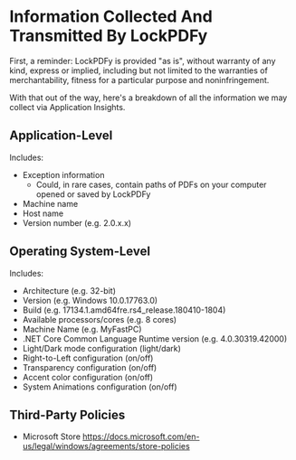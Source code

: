 # Information Collected And Transmitted By LockPDFy 

First, a reminder: LockPDFy  is provided "as is", without warranty of any kind, express or implied, including but not limited to the warranties of merchantability, fitness for a particular purpose and noninfringement.

With that out of the way, here's a breakdown of all the information we may collect via Application Insights.

## Application-Level

Includes:

* Exception information
  * Could, in rare cases, contain paths of PDFs on your computer opened or saved by LockPDFy 
* Machine name
* Host name
* Version number (e.g. 2.0.x.x)

## Operating System-Level

Includes:

* Architecture (e.g. 32-bit)
* Version (e.g. Windows 10.0.17763.0)
* Build (e.g. 17134.1.amd64fre.rs4_release.180410-1804)
* Available processors/cores (e.g. 8 cores)
* Machine Name (e.g. MyFastPC)
* .NET Core Common Language Runtime version (e.g. 4.0.30319.42000)
* Light/Dark mode configuration (light/dark)
* Right-to-Left configuration (on/off)
* Transparency configuration (on/off)
* Accent color configuration (on/off)
* System Animations configuration (on/off)

## Third-Party Policies

* Microsoft Store <https://docs.microsoft.com/en-us/legal/windows/agreements/store-policies>
